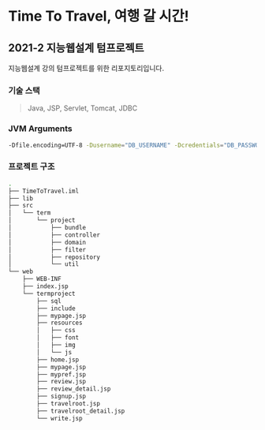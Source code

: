 # Time To Travel, 여행 갈 시간!

## 2021-2 지능웹설계 텀프로젝트

지능웹설계 강의 텀프로젝트를 위한 리포지토리입니다.

### 기술 스택

> Java, JSP, Servlet, Tomcat, JDBC

### JVM Arguments

```sh
-Dfile.encoding=UTF-8 -Dusername="DB_USERNAME" -Dcredentials="DB_PASSWORD" -Durl="DB_URL"
```

### 프로젝트 구조

```sh
.
├── TimeToTravel.iml
├── lib
├── src
│   └── term
│       └── project
│           ├── bundle
│           ├── controller
│           ├── domain
│           ├── filter
│           ├── repository
│           └── util
└── web
    ├── WEB-INF
    ├── index.jsp
    └── termproject
        ├── sql
        ├── include
        ├── mypage.jsp
        ├── resources
        │   ├── css
        │   ├── font
        │   ├── img
        │   └── js
        ├── home.jsp
        ├── mypage.jsp
        ├── mypref.jsp
        ├── review.jsp
        ├── review_detail.jsp
        ├── signup.jsp
        ├── travelroot.jsp
        ├── travelroot_detail.jsp
        └── write.jsp
```
